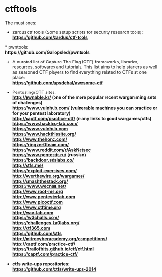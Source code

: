 # ctftools

The must ones:
* zardus ctf tools (Some setup scripts for security research tools):
<b><br>
https://github.com/zardus/ctf-tools
</b>
* pwntools: <br><b>https://github.com/Gallopsled/pwntools</b>
  
* A curated list of Capture The Flag (CTF) frameworks, libraries, resources, softwares and tutorials. This list aims to help starters as well as seasoned CTF players to find everything related to CTFs at one place:
<br><b>https://github.com/apsdehal/awesome-ctf</b>

* Pentesting/CTF sites:
<br><b>http://pwnable.kr/ (one of the more popular recent wargamming sets of challenges)</b>
<br><b>https://www.vulnhub.com/ (vulnerable machines you can practice or for your pentest laboratory)</b>
<br><b>http://captf.com/practice-ctf/ (many links to good wargames/ctfs)</b>
<br><b>https://www.hacking-lab.com/</b>
<br><b>https://www.vulnhub.com</b>
<br><b>https://www.hackthissite.org/<b>
<br><b>http://www.thehonz.com/</b>
<br><b>https://ringzer0team.com/</b>
<br><b>https://www.reddit.com/r/AskNetsec</b>
<br><b>https://www.pentestit.ru/ (russian)</b>
<br><b>https://backdoor.sdslabs.co/</b>
<br><b>http://ctfs.me/</b>
<br><b>https://exploit-exercises.com/</b>
<br><b>http://overthewire.org/wargames/</b>
<br><b>http://smashthestack.org/</b>
<br><b>https://www.wechall.net/</b>
<br><b>http://www.root-me.org</b>
<br><b>http://www.pentesterlab.com</b>
<br><b>http://www.picoctf.com</b>
<br><b>http://www.ctftime.org</b>
<br><b>http://wav-lab.com</b>
<br><b>https://w3challs.com/</b>
<br><b>https://challenges.ka0labs.org/</b>
<br><b>http://ctf365.com</b>
<br><b>https://github.com/ctfs</b>
<br><b>http://mitrecyberacademy.org/competitions/</b>
<br><b>http://captf.com/practice-ctf/</b>
<br><b>https://trailofbits.github.io/ctf/ctf.html</b>
<br><b>https://captf.com/practice-ctf/</b>

* ctfs write-ups repositories:
<br><b>https://github.com/ctfs/write-ups-2014</b>


